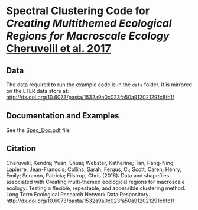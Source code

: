 # Spectral Clustering Code for _Creating Multithemed Ecological Regions for Macroscale Ecology_ [Cheruvelil et al. 2017](https://dx.doi.org/10.1002/ece3.2884)

## Data 

The data required to run the example code is in the `data` folder. It is mirrored on the LTER data store at:
http://dx.doi.org/10.6073/pasta/1532a9a0c023fa50a912021291c8fc1f

## Documentation and Examples

See the [Spec_Doc.pdf](https://github.com/cont-limno/SpectralClustering4Regions/blob/master/Spec_Doc.pdf) file

## Citation

Cheruvelil, Kendra; Yuan, Shuai; Webster, Katherine; Tan, Pang-Ning;
Lapierre, Jean-Francois; Collins, Sarah; Fergus, C.; Scott, Caren; Henry,
Emily; Soranno, Patricia; Filstrup, Chris (2016): Data and shapefiles
associated with Creating multi-themed ecological regions for macroscale
ecology: Testing a flexible, repeatable, and accessible clustering method. Long
Term Ecological Research Network Data Respository.
http://dx.doi.org/10.6073/pasta/1532a9a0c023fa50a912021291c8fc1f



